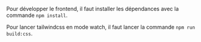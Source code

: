 

Pour développer le frontend, il faut installer les dépendances avec la commande ```npm install```.

Pour lancer tailwindcss en mode watch, il faut lancer la commande ```npm run build:css```.   
